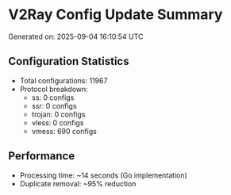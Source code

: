 # V2Ray Config Update Summary
Generated on: 2025-09-04 16:10:54 UTC

## Configuration Statistics
- Total configurations: 11967
- Protocol breakdown:
  - ss: 0 configs
  - ssr: 0 configs
  - trojan: 0 configs
  - vless: 0 configs
  - vmess: 690 configs

## Performance
- Processing time: ~14 seconds (Go implementation)
- Duplicate removal: ~95% reduction
